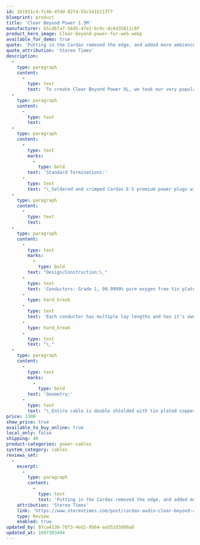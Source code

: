 ```yaml
---
id: 161911c4-fc46-4fdd-82f4-55c541b11ff7
blueprint: product
title: 'Clear Beyond Power 1.5M'
manufacturer: b5cd6fa7-56d5-47e2-bc9c-dc6d35811c0f
product_hero_image: Clear-beyond-power-for-web.webp
available_for_demo: true
quote: 'Putting in the Cardas removed the edge, and added more ambience – longer decay at the end of musical notes.'
quote_attribution: 'Stereo Times'
description:
  -
    type: paragraph
    content:
      -
        type: text
        text: 'To create Clear Beyond Power XL, we took our very popular Clear Beyond Power, and scaled everything up. Bigger conductors, better shielding and improved noise filtering. We then added yet another level of noise filtration, extending the path to ground to three times the length of the cable itself through a simple and graceful geometry that could only come from the mind of George Cardas. This is our most sophisticated power cable ever, and is designed to provide the largest, most power hungry amplifiers with clean, high current, while also giving sensitive source components the stable, clear and noise free power they require for the absolute highest fidelity. Terminated with our all new premium Cardas E-5 connectors, featuring silver/rhodium plated copper contact surfaces, Clear Beyond Power XL is designed for the most demanding electronics.'
  -
    type: paragraph
    content:
      -
        type: text
        text: ​
  -
    type: paragraph
    content:
      -
        type: text
        marks:
          -
            type: bold
        text: 'Standard Terminations:'
      -
        type: text
        text: "\_Soldered and crimped Cardas E-5 premium power plugs with silver/ rhodium plated solid copper contacts. Terminated by hand in Bandon, Oregon."
  -
    type: paragraph
    content:
      -
        type: text
        text: ​
  -
    type: paragraph
    content:
      -
        type: text
        marks:
          -
            type: bold
        text: "Design/Construction:\_"
      -
        type: text
        text: 'Conductors: Grade 1, 99.9999% pure oxygen free tin plated copper, gauge sizes scaled to Golden Ratio proportions. Cross-field layer geometry, insulated in a TPE jacket.'
      -
        type: hard_break
      -
        type: text
        text: 'Each conductor has multiple lay lengths and has it’s own shield.'
      -
        type: hard_break
      -
        type: text
        text: "\_"
  -
    type: paragraph
    content:
      -
        type: text
        marks:
          -
            type: bold
        text: 'Geometry:'
      -
        type: text
        text: "\_Entire cable is double shielded with tin plated copper and magnet wire. Twisted triad mixed with PVC air tubes bound with FEP tape wrap. Super flexible TPR outer jacket. Filtration: A torodial ground filter is built into the termination and works in unison with a ground leg extension system."
price: 1300
show_price: true
available_to_buy_online: true
local_only: false
shipping: 40
product-categories: power-cables
system_category: cables
reviews_set:
  -
    excerpt:
      -
        type: paragraph
        content:
          -
            type: text
            text: 'Putting in the Cardas removed the edge, and added more ambience – longer decay at the end of musical notes.'
    attribution: 'Stereo Times'
    link: 'https://www.stereotimes.com/post/cardas-audio-clear-beyond-ac-cord/'
    type: Review
    enabled: true
updated_by: 87ca4130-78f3-4ed1-8b64-aa552d3d08a8
updated_at: 1697303494
---
```

